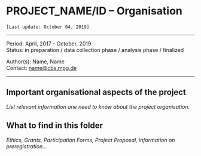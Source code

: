 # PROJECT_NAME/ID – **Organisation**

`[Last update: October 04, 2019]`

***
Period: April, 2017 - October, 2019 <br>
Status: in preparation / data collection phase / analysis phase / finalized

Author(s): Name, Name <br>
Contact: name@cbs.mpg.de
***

## Important organisational aspects of the project
*List relevant information one need to know about the project organisation.*

## What to find in this folder
*Ethics, Grants, Participation Forms, Project Proposal, information on preregistration...*
